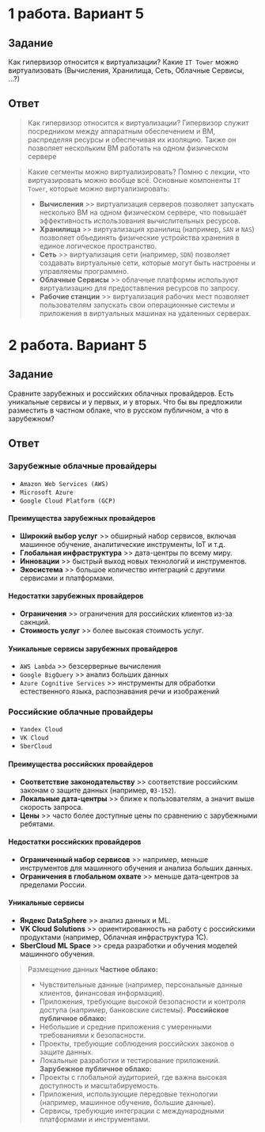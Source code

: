 # 1 работа. Вариант 5
## Задание
Как гипервизор относится к виртуализации? Какие `IT Tower` можно виртуализовать (Вычисления, Хранилища, Сеть, Облачные Сервисы, ...?)
## Ответ
> Как гипервизор относится к виртуализации?
> Гипервизор служит посредником между аппаратным обеспечением и ВМ, распределяя ресурсы и обеспечивая их изоляцию. Также он позволяет нескольким ВМ работать на одном физическом сервере

> Какие сегменты можно виртуализировать?
> Помню с лекции, что виртуазировать можно вообще всё. Основные компоненты `IT Tower`, которые можно виртуализировать:
> * **Вычисления** >> виртуализация серверов позволяет запускать несколько ВМ на одном физическом сервере, что повышает эффективность использования вычислительных ресурсов.
> * **Хранилища** >> виртуализация хранилищ (например, `SAN` и `NAS`) позволяет объединять физические устройства хранения в единое логическое пространство.
> * **Сеть** >> виртуализация сети (например, `SDN`) позволяет создавать виртуальные сети, которые могут быть настроены и управляемы программно.
> * **Облачные Сервисы** >> облачные платформы используют виртуализацию для предоставления ресурсов по запросу.
> * **Рабочие станции** >> виртуализация рабочих мест позволяет пользователям запускать свои операционные системы и приложения в виртуальных машинах на удаленных серверах.

# 2 работа. Вариант 5
## Задание
Сравните зарубежных и российских облачных провайдеров. Есть уникальные сервисы и у первых, и у вторых. Что бы вы предложили разместить в частном облаке, что в русском публичном, а что в зарубежном?
## Ответ

### Зарубежные облачные провайдеры
* `Amazon Web Services (AWS)`
* `Microsoft Azure`
* `Google Cloud Platform (GCP)`

#### Преимущества зарубежных провайдеров
* **Широкий выбор услуг** >> обширный набор сервисов, включая машинное обучение, аналитические инструменты, IoT и т.д.
* **Глобальная инфраструктура** >> дата-центры по всему миру.
* **Инновации** >> быстрый выход новых технологий и инструментов.
* **Экосистема** >> большое количество интеграций с другими сервисами и платформами.

#### Недостатки зарубежных провайдеров
* **Ограничения** >> ограничения для российских клиентов из-за сакнций.
* **Стоимость услуг** >> более высокая стоимость услуг.

#### Уникальные сервисы зарубежных провайдеров
* `AWS Lambda` >> безсерверные вычисления
* `Google BigQuery` >> анализ больших данных
* `Azure Cognitive Services` >> инструменты для обработки естественного языка, распознавания речи и изображений

### Российские облачные провайдеры
* `Yandex Cloud`
* `VK Cloud`
* `SberCloud`

#### Преимущества российских провайдеров
* **Соответствие законодательству** >> соответствие российским законам о защите данных (например, `ФЗ-152`).
* **Локальные дата-центры** >> ближе к пользователям, а значит выше скорость запроса.
* **Цены** >> часто более доступные цены по сравнению с зарубежными ребятами.

#### Недостатки российских провайдеров
* **Ограниченный набор сервисов** >> например, меньше инструментов для машинного обучения и анализа больших данных.
* **Ограничения в глобальном охвате** >> меньше дата-центров за пределами России.

#### Уникальные сервисы
* **Яндекс DataSphere** >> анализ данных и ML.
* **VK Cloud Solutions** >> ориентированность на работу с российскими продуктами (например, Облачная инфраструктура 1С).
* **SberCloud ML Space** >> среда разработки и обучения моделей машинного обучения.


> Размещение данных
> **Частное облако:**
> * Чувствительные данные (например, персональные данные клиентов, финансовая информация).
> * Приложения, требующие высокой безопасности и контроля доступа (например, банковские системы).
> **Российское публичное облако:**
> * Небольшие и средние приложения с умеренными требованиями к безопасности.
> * Проекты, требующие соблюдения российских законов о защите данных.
> * Локальные разработки и тестирование приложений.
> **Зарубежное публичное облако:**
> * Проекты с глобальной аудиторией, где важна высокая доступность и масштабируемость.
> * Приложения, использующие передовые технологии (например, машинное обучение, большие данные).
> * Сервисы, требующие интеграции с международными платформами и инструментами.
